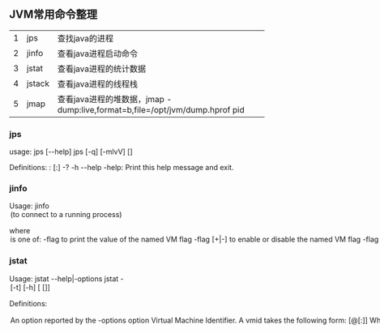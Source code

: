 ## JVM常用命令整理

|      |        |                                                              |
| :--- | :----- | :----------------------------------------------------------- |
| 1    | jps    | 查找java的进程                                               |
| 2    | jinfo  | 查看java进程启动命令                                         |
| 3    | jstat  | 查看java进程的统计数据                                       |
| 4    | jstack | 查看java进程的线程栈                                         |
| 5    | jmap   | 查看java进程的堆数据，jmap -dump:live,format=b,file=/opt/jvm/dump.hprof pid |

### jps

usage: jps [--help]
       jps [-q] [-mlvV] [<hostid>]

Definitions:
    <hostid>:      <hostname>[:<port>]
    -? -h --help -help: Print this help message and exit.

### jinfo

Usage:
    jinfo <option> <pid>
       (to connect to a running process)

where <option> is one of:
    -flag <name>         to print the value of the named VM flag
    -flag [+|-]<name>    to enable or disable the named VM flag
    -flag <name>=<value> to set the named VM flag to the given value
    -flags               to print VM flags
    -sysprops            to print Java system properties
    <no option>          to print both VM flags and system properties
    -? | -h | --help | -help to print this help message

### jstat

Usage: jstat --help|-options
       jstat -<option> [-t] [-h<lines>] <vmid> [<interval> [<count>]]

Definitions:
  <option>      An option reported by the -options option
  <vmid>        Virtual Machine Identifier. A vmid takes the following form:
                     <lvmid>[@<hostname>[:<port>]]
                Where <lvmid> is the local vm identifier for the target
                Java virtual machine, typically a process id; <hostname> is
                the name of the host running the target Java virtual machine;
                and <port> is the port number for the rmiregistry on the
                target host. See the jvmstat documentation for a more complete
                description of the Virtual Machine Identifier.
  <lines>       Number of samples between header lines.
  <interval>    Sampling interval. The following forms are allowed:
                    <n>["ms"|"s"]
                Where <n> is an integer and the suffix specifies the units as
                milliseconds("ms") or seconds("s"). The default units are "ms".
  <count>       Number of samples to take before terminating.
  -J<flag>      Pass <flag> directly to the runtime system.
  -? -h --help  Prints this help message.
  -help         Prints this help message.

> option

-gc：统计 jdk gc时 heap信息，以使用空间字节数表示
-gcutil：统计 gc时， heap情况，以使用空间的百分比表示
-class：统计 class loader行为信息
-compile：统计编译行为信息
-gccapacity：统计不同 generations（新生代，老年代，持久代）的 heap容量情况
-gccause：统计引起 gc的事件
-gcnew：统计 gc时，新生代的情况
-gcnewcapacity：统计 gc时，新生代 heap容量
-gcold：统计 gc时，老年代的情况
-gcoldcapacity：统计 gc时，老年代 heap容量
-gcpermcapacity：统计 gc时， permanent区 heap容量

> 看GC情况

jstat -gccapacity
jstat -gcutil [pid] 1000 100 (每1000毫秒看内存情况，持续100次)

指标解释
S0 — Heap上的 Survivor space 0 区已使用空间的百分比
S1 — Heap上的 Survivor space 1 区已使用空间的百分比
E — Heap上的 Eden space 区已使用空间的百分比
O — Heap上的 Old space 区已使用空间的百分比
P — Perm space 区已使用空间的百分比
YGC — 从应用程序启动到采样时发生 Young GC 的次数
YGCT– 从应用程序启动到采样时 Young GC 所用的时间(单位秒)
FGC — 从应用程序启动到采样时发生 Full GC 的次数
FGCT– 从应用程序启动到采样时 Full GC 所用的时间(单位秒)
GCT — 从应用程序启动到采样时用于垃圾回收的总时间(单位秒)

S0C：第一个幸存区的大小
S1C：第二个幸存区的大小
S0U：第一个幸存区的使用大小
S1U：第二个幸存区的使用大小
EC：伊甸园区的大小
EU：伊甸园区的使用大小
OC：老年代大小
OU：老年代使用大小
MC：方法区大小
MU：方法区使用大小
CCSC:压缩类空间大小
CCSU:压缩类空间使用大小
YGC：年轻代垃圾回收次数
YGCT：年轻代垃圾回收消耗时间
FGC：老年代垃圾回收次数
FGCT：老年代垃圾回收消耗时间
GCT：垃圾回收消耗总时间



### jstatck

> 看线程堆栈

jstack [pid] >jstack.log
jstack -F [pid] >jstack.log (服务已死加 -F)
jstack -F -m [pid] >jstack.log
jstack -F -m -l [pid] >jstack.log

### jmap

> 看对象数量(显示堆中对象的统计信息)

jmap -histo [pid]>jmaphisto.log
jmap -F -histo [pid]>jmaphisto.log (服务已死加 -F)
jmap -histo:live [pid]>jmaphisto.log (只看存活（会触发fullgc再导出)
其中包括每个Java类、对象数量、内存大小(单位：字节)、完全限定的类名。打印的虚拟机内部的类名称将会带有一个’*’前缀。

> 显示Java堆详细信息

jmap -heap pid
打印一个堆的摘要信息，包括使用的GC算法、堆配置信息和各内存区域内存使用信息

> 看内存Dump

jmap -dump:format=b,file=jmapdump.hprof [pid]
jmap -F -dump:format=b,file=jmapdump.hprof [pid]
tar zcvf jmapdump.hprof.tar.gz jmapdump.hprof



### 查看线程情况

pstree [pid] (打印进程的线程使用情况)
top (看资源使用情况)
top -Hp [pid] (看进程内线程资源情况)
转为 16 进制配合 jstack 可查询线程 CPU 情况